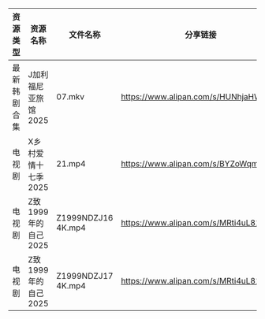| 资源类型   | 资源名称           | 文件名称               | 分享链接                                 | 更新时间                |
| ------ | -------------- | ------------------ | ------------------------------------ | ------------------- |
| 最新韩剧合集 | J加利福尼亚旅馆2025   | 07.mkv             | https://www.alipan.com/s/HUNhjaHWM5w | 2025-02-01 12:05:40 |
| 电视剧    | X乡村爱情十七季2025   | 21.mp4             | https://www.alipan.com/s/BYZoWqmYxdR | 2025-02-01 18:06:38 |
| 电视剧    | Z致1999年的自己2025 | Z1999NDZJ16 4K.mp4 | https://www.alipan.com/s/MRti4uL811P | 2025-02-01 10:07:06 |
| 电视剧    | Z致1999年的自己2025 | Z1999NDZJ17 4K.mp4 | https://www.alipan.com/s/MRti4uL811P | 2025-02-01 10:07:06 |
